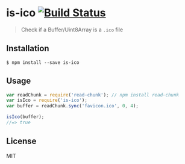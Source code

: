 # is-ico [![Build Status](https://travis-ci.org/arthurvr/is-ico.svg?branch=master)](https://travis-ci.org/arthurvr/is-ico)

> Check if a Buffer/Uint8Array is a `.ico` file

## Installation

```
$ npm install --save is-ico
```

## Usage

```js
var readChunk = require('read-chunk'); // npm install read-chunk
var isIco = require('is-ico');
var buffer = readChunk.sync('favicon.ico', 0, 4);

isIco(buffer);
//=> true
```

## License

MIT
